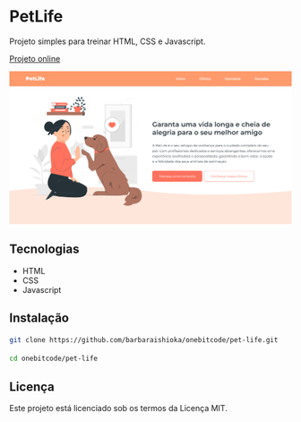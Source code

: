 # PetLife

Projeto simples para treinar HTML, CSS e Javascript.

[Projeto online](https://barbaraishioka.github.io/onebitcode/pet-life)

![Imagem do Projeto](../.github/petlife-screen.png)

## Tecnologias

- HTML
- CSS
- Javascript

## Instalação

```bash
git clone https://github.com/barbaraishioka/onebitcode/pet-life.git

cd onebitcode/pet-life
```

## Licença

Este projeto está licenciado sob os termos da Licença MIT.
